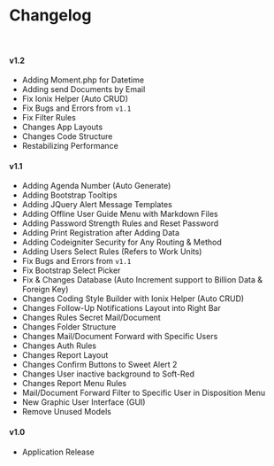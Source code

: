 # Changelog
<div class="border-top"><br></div>

#### v1.2
- Adding Moment.php for Datetime
- Adding send Documents by Email
- Fix Ionix Helper (Auto CRUD)
- Fix Bugs and Errors from `v1.1`
- Fix Filter Rules
- Changes App Layouts
- Changes Code Structure
- Restabilizing Performance

#### v1.1
- Adding Agenda Number (Auto Generate)
- Adding Bootstrap Tooltips
- Adding JQuery Alert Message Templates
- Adding Offline User Guide Menu with Markdown Files
- Adding Password Strength Rules and Reset Password
- Adding Print Registration after Adding Data
- Adding Codeigniter Security for Any Routing & Method
- Adding Users Select Rules (Refers to Work Units)
- Fix Bugs and Errors from `v1.1`
- Fix Bootstrap Select Picker
- Fix & Changes Database (Auto Increment support to Billion Data & Foreign Key)
- Changes Coding Style Builder with Ionix Helper (Auto CRUD)
- Changes Follow-Up Notifications Layout into Right Bar
- Changes Rules Secret Mail/Document
- Changes Folder Structure
- Changes Mail/Document Forward with Specific Users
- Changes Auth Rules
- Changes Report Layout
- Changes Confirm Buttons to Sweet Alert 2
- Changes User inactive background to Soft-Red
- Changes Report Menu Rules
- Mail/Document Forward Filter to Specific User in Disposition Menu
- New Graphic User Interface (GUI)
- Remove Unused Models

#### v1.0
- Application Release
